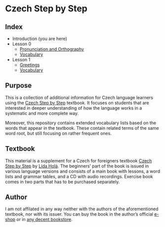 # Czech Step by Step #

## Index ##

* Introduction (you are here)
* Lesson 0
  * [Pronunciation and Orthography](00%20Pronunciation%20and%20Orthography.md)
  * [Vocabulary](00%20Vocabulary.md)
* Lesson 1
  * [Greetings](01%20Greetings.md)
  * [Vocabulary](01%20Vocabulary.md)

## Purpose ##

This is a collection of additional information for Czech language learners using the [Czech Step by Step] textbook. It focuses on students that are interested in deeper understanding of how the language works in a systematic and more complete way.

Moreover, this repository contains extended vocabulary lists based on the words that appear in the textbook. These contain related terms of the same word root, but still focusing on rather frequent ones.

## Textbook ##

This material is a supplement for a Czech for foreigners textbook [Czech Step by Step] by [Lída Holá]. The beginners’ part of the book is issued in various language versions and consists of a main book with lessons, a word lists and grammar tables, and a CD with audio recordings. Exercise book comes in two parts that has to be purchased separately.

## Author ##

I am not affilated in any way neither with the authors of the aforementioned textbook, nor with its issuer. You can buy the book in the author’s official [e-shop] or in [any decent bookstore][1].

[Czech Step by Step]: http://czechstepbystep.cz/en/
[Lída Holá]: http://czechstepbystep.cz/en/o_autorce.html
[e-shop]: https://eshop.czechstepbystep.cz/
[1]: https://ucebnice.heureka.cz/cesky-krok-za-krokem-1-lida-hola-en/